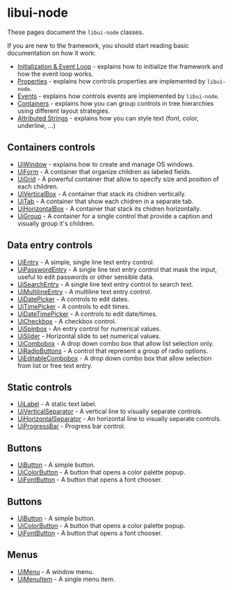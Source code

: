 # libui-node

These pages document the `libui-node` classes.

If you are new to the framework, you should start reading basic documentation on how it work:

* [Initialization & Event Loop](initialization.md) - explains how to initialize the framework and how the event loop works.
* [Properties](properties.md) - explains how controls properties are implemented by `libui-node`.
* [Events](events.md) - explains how controls events are implemented by `libui-node`.
* [Containers](containers.md) - explains how you can group controls in tree hierarchies using different layout strategies.
* [Attributed Strings](attributedstring.md) - explains how you can style text (font, color, underline, ...)


## Containers controls
* [UiWindow](window.md) - explains how to create and manage OS windows.
* [UiForm](form.md) - A container that organize children as labeled fields.
* [UiGrid](grid.md) - A powerful container that allow to specify size and position of each children.
* [UiVerticalBox](verticalbox.md) - A container that stack its chidren vertically.
* [UiTab](tab.md) - A container that show each chidren in a separate tab.
* [UiHorizontalBox](horizontalbox.md) - A container that stack its chidren horizontally.
* [UiGroup](group.md) - A container for a single control that provide a caption and visually group it's children.
## Data entry controls

* [UiEntry](entry.md) - A simple, single line text entry control.
* [UiPasswordEntry](passwordentry.md) - A single line text entry control that mask the input, useful to edit passwords or other sensible data.
* [UiSearchEntry](searchentry.md) - A single line text entry control to search text.
* [UiMultilineEntry](multilineentry.md) - A multiline text entry control.
* [UiDatePicker](datepicker.md) - A controls to edit dates.
* [UiTimePicker](timepicker.md) - A controls to edit times.
* [UiDateTimePicker](datetimepicker.md) - A controls to edit date/times.
* [UiCheckbox](checkbox.md) - A checkbox control.
* [UiSpinbox](spinbox.md) - An entry control for numerical values.
* [UiSlider](slider.md) - Horizontal slide to set numerical values.
* [UiCombobox](combobox.md) - A drop down combo box that allow list selection only.
* [UiRadioButtons](radiobuttons.md) - A control that represent a group of radio options.
* [UiEditableCombobox](editablecombobox.md) - A drop down combo box that allow selection from list or free text entry.

## Static controls

* [UiLabel](label.md) - A static text label.
* [UiVerticalSeparator](verticalseparator.md) - A vertical line to visually separate controls.
* [UiHorizontalSeparator](horizontalseparator.md) - An horizontal line to visually separate controls.
* [UiProgressBar](progressbar.md) - Progress bar control.

## Buttons

* [UiButton](button.md) - A simple button.
* [UiColorButton](colorbutton.md) - A button that opens a color palette popup.
* [UiFontButton](fontbutton.md) - A button that opens a font chooser.

## Buttons

* [UiButton](button.md) - A simple button.
* [UiColorButton](colorbutton.md) - A button that opens a color palette popup.
* [UiFontButton](fontbutton.md) - A button that opens a font chooser.

## Menus

* [UiMenu](menu.md) - A window menu.
* [UiMenuItem](menu-item.md) - A single menu item.
